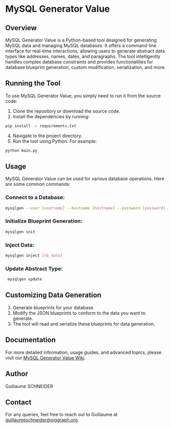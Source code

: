 # MySQL Generator Value

## Overview
MySQL Generator Value is a Python-based tool designed for generating MySQL data and managing MySQL databases. It offers a command-line interface for real-time interactions, allowing users to generate abstract data types like addresses, names, dates, and paragraphs. The tool intelligently handles complex database constraints and provides functionalities for database blueprint generation, custom modification, serialization, and more.

## Running the Tool
To use MySQL Generator Value, you simply need to run it from the source code:

1. Clone the repository or download the source code.
2. Install the dependencies by running:
```bash
pip install -r requirements.txt
```
4. Navigate to the project directory.
5. Run the tool using Python. For example:
```bash
python main.py
```

## Usage
MySQL Generator Value can be used for various database operations. Here are some common commands:

### Connect to a Database:

   ```bash
   mysqlgen --user [username] --hostname [hostname] --password [password] --database [database]
   ```

### Initialize Blueprint Generation:

   ```bash
   mysqlgen init
   ```

### Inject Data:

  ```bash
  mysqlgen inject [nb_data]
  ```

### Update Abstract Type:

   ```bash
    mysqlgen update
   ```

## Customizing Data Generation

1. Generate blueprints for your database.
2. Modify the JSON blueprints to conform to the data you want to generate.
3. The tool will read and serialize these blueprints for data generation.

## Documentation
For more detailed information, usage guides, and advanced topics, please visit our [MySQL Generator Value Wiki](https://github.com/guillaume-schneider/mysql-generator-value/wiki/MySQL-Generator-Value-Wiki).

## Author
Guillaume SCHNEIDER

## Contact
For any queries, feel free to reach out to Guillaume at guillaumeschneider@siggraph.org.
